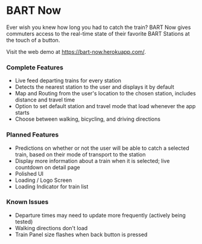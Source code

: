# BART Now

Ever wish you knew how long you had to catch the train? BART Now gives commuters access to the real-time state of their favorite BART Stations at the touch of a button.

Visit the web demo at https://bart-now.herokuapp.com/.

### Complete Features

* Live feed departing trains for every station
* Detects the nearest station to the user and displays it by default
* Map and Routing from the user's location to the chosen station, includes distance and travel time
* Option to set default station and travel mode that load whenever the app starts
* Choose between walking, bicycling, and driving directions

### Planned Features

* Predictions on whether or not the user will be able to catch a selected train, based on their mode of transport to the station
* Display more information about a train when it is selected; live countdown on detail page
* Polished UI
* Loading / Logo Screen
* Loading Indicator for train list

### Known Issues

* Departure times may need to update more frequently (actively being tested)
* Walking directions don't load
* Train Panel size flashes when back button is pressed
